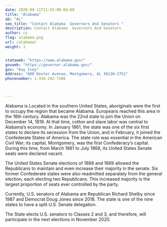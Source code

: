 ```yaml
---
date: 2020-09-11T11:55:00-04:00
title: "Alabama"
ab: "AL"
seo_title: "Contact Alabama  Governors And Senators "
description: Contact Alabama  Governors And Senators 
author: cs
flag: alabama.png
url: /alabama/
weight: 1


stateweb: "https://www.alabama.gov/"
govweb: "https://governor.alabama.gov/"
gov: "Kay Ivey"
Address: "600 Dexter Avenue, Montgomery, AL 36130-2751"
phonenumber: 1-334-242-7100



---
```


Alabama is Located in the southern United States, aboriginals were the first to occupy the region that became Alabama. Europeans reached this area in the 16th century. Alabama was the 22nd state to join the Union on December 14, 1819. At that time, cotton and slave labor was central to Alabama’s economy. In January 1861, the state was one of the six first states to declare its secession from the Union, and in February, it joined the Confederate States of America. The state role was essential in the American Civil War; its capital, Montgomery, was the first Confederacy’s capital. During this time, from March 1861 to July 1868, its United States Senate seats were declared vacant.

The United States Senate elections of 1868 and 1869 allowed the Republicans to maintain and even increase their majority in the senate. Six former Confederate states were also readmitted separately from the general election, each electing two Republicans. This increased majority is the largest proportion of seats ever controlled by the party.

Currently, U.S. senators of Alabama are Republican Richard Shelby since 1987 and Democrat Doug Jones since 2018. The state is one of the nine states to have a split U.S. Senate delegation.

The State elects U.S. senators to Classes 2 and 3, and therefore, will participate in the next elections in November 2020.